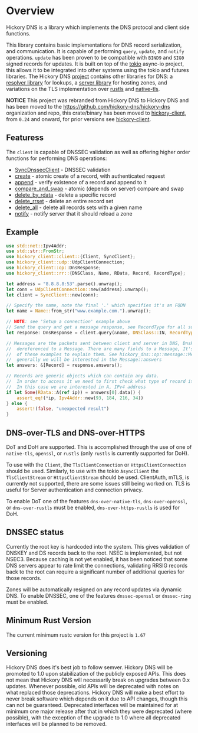 # Overview

Hickory DNS is a library which implements the DNS protocol and client side functions.

This library contains basic implementations for DNS record serialization, and communication. It is capable of performing `query`, `update`, and `notify` operations. `update` has been proven to be compatible with `BIND9` and `SIG0` signed records for updates. It is built on top of the [tokio](https://tokio.rs) async-io project, this allows it to be integrated into other systems using the tokio and futures libraries. The Hickory DNS [project](https://github.com/hickory-dns/hickory-dns) contains other libraries for DNS: a [resolver library](https://crates.io/crates/hickory-resolver) for lookups, a [server library](https://crates.io/crates/hickory-dns) for hosting zones, and variations on the TLS implementation over [rustls](https://crates.io/crates/hickory-dns-rustls) and [native-tls](https://crates.io/crates/hickory-dns-native-tls).

**NOTICE** This project was rebranded from Hickory DNS to Hickory DNS and has been moved to the https://github.com/hickory-dns/hickory-dns organization and repo, this crate/binary has been moved to [hickory-client](https://crates.io/crates/hickory-client), from `0.24` and onward, for prior versions see [hickory-client](https://crates.io/crates/hickory-client).

## Featuress

The `client` is capable of DNSSEC validation as well as offering higher order functions for performing DNS operations:

- [SyncDnssecClient](https://docs.rs/hickory-client/latest/hickory_client/client/struct.SyncDnssecClient.html) - DNSSEC validation
- [create](https://docs.rs/hickory-client/latest/hickory_client/client/trait.Client.html#method.create) - atomic create of a record, with authenticated request
- [append](https://docs.rs/hickory-client/latest/hickory_client/client/trait.Client.html#method.append) - verify existence of a record and append to it
- [compare_and_swap](https://docs.rs/hickory-client/latest/hickory_client/client/trait.Client.html#method.compare_and_swap) - atomic (depends on server) compare and swap
- [delete_by_rdata](https://docs.rs/hickory-client/latest/hickory_client/client/trait.Client.html#method.delete_by_rdata) - delete a specific record
- [delete_rrset](https://docs.rs/hickory-client/latest/hickory_client/client/trait.Client.html#method.delete_rrset) - delete an entire record set
- [delete_all](https://docs.rs/hickory-client/latest/hickory_client/client/trait.Client.html#method.delete_all) - delete all records sets with a given name
- [notify](https://docs.rs/hickory-client/latest/hickory_client/client/trait.Client.html#method.notify) - notify server that it should reload a zone

## Example

```rust
use std::net::Ipv4Addr;
use std::str::FromStr;
use hickory_client::client::{Client, SyncClient};
use hickory_client::udp::UdpClientConnection;
use hickory_client::op::DnsResponse;
use hickory_client::rr::{DNSClass, Name, RData, Record, RecordType};

let address = "8.8.8.8:53".parse().unwrap();
let conn = UdpClientConnection::new(address).unwrap();
let client = SyncClient::new(conn);

// Specify the name, note the final '.' which specifies it's an FQDN
let name = Name::from_str("www.example.com.").unwrap();

// NOTE: see 'Setup a connection' example above
// Send the query and get a message response, see RecordType for all supported options
let response: DnsResponse = client.query(&name, DNSClass::IN, RecordType::A).unwrap();

// Messages are the packets sent between client and server in DNS, DnsResonse's can be
//  dereferenced to a Message. There are many fields to a Message, It's beyond the scope
//  of these examples to explain them. See hickory_dns::op::message::Message for more details.
//  generally we will be interested in the Message::answers
let answers: &[Record] = response.answers();

// Records are generic objects which can contain any data.
//  In order to access it we need to first check what type of record it is
//  In this case we are interested in A, IPv4 address
if let Some(RData::A(ref ip)) = answers[0].data() {
    assert_eq!(*ip, Ipv4Addr::new(93, 184, 216, 34))
} else {
    assert!(false, "unexpected result")
}
```

## DNS-over-TLS and DNS-over-HTTPS

DoT and DoH are supported. This is accomplished through the use of one of `native-tls`, `openssl`, or `rustls` (only `rustls` is currently supported for DoH).

To use with the `Client`, the `TlsClientConnection` or `HttpsClientConnection` should be used. Similarly, to use with the tokio `AsyncClient` the `TlsClientStream` or `HttpsClientStream` should be used. ClientAuth, mTLS, is currently not supported, there are some issues still being worked on. TLS is useful for Server authentication and connection privacy.

To enable DoT one of the features `dns-over-native-tls`, `dns-over-openssl`, or `dns-over-rustls` must be enabled, `dns-over-https-rustls` is used for DoH.

## DNSSEC status

Currently the root key is hardcoded into the system. This gives validation of
DNSKEY and DS records back to the root. NSEC is implemented, but not NSEC3.
Because caching is not yet enabled, it has been noticed that some DNS servers
appear to rate limit the connections, validating RRSIG records back to the root
can require a significant number of additional queries for those records.

Zones will be automatically resigned on any record updates via dynamic DNS. To enable DNSSEC, one of the features `dnssec-openssl` or `dnssec-ring` must be enabled.

## Minimum Rust Version

The current minimum rustc version for this project is `1.67`

## Versioning

Hickory DNS does it's best job to follow semver. Hickory DNS will be promoted to 1.0 upon stabilization of the publicly exposed APIs. This does not mean that Hickory DNS will necessarily break on upgrades between 0.x updates. Whenever possible, old APIs will be deprecated with notes on what replaced those deprecations. Hickory DNS will make a best effort to never break software which depends on it due to API changes, though this can not be guaranteed. Deprecated interfaces will be maintained for at minimum one major release after that in which they were deprecated (where possible), with the exception of the upgrade to 1.0 where all deprecated interfaces will be planned to be removed.
